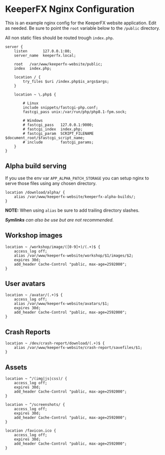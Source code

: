 KeeperFX Nginx Configuration
============================

This is an example nginx config for the KeeperFX website application. Edit as needed.
Be sure to point the `root` variable below to the `/public` directory.

All non static files should be routed trough `index.php`.

```nginx
server {
	listen       127.0.0.1:80;
	server_name  keeperfx.local;
	
	root   /var/www/keeperfx-website/public;
	index  index.php;

	location / {
		try_files $uri /index.php$is_args$args;
	}
	
	location ~ \.php$ {
        
        # Linux
        include snippets/fastcgi-php.conf;
        fastcgi_pass unix:/var/run/php/php8.1-fpm.sock;

        # Windows
		# fastcgi_pass   127.0.0.1:9000;
		# fastcgi_index  index.php;
		# fastcgi_param  SCRIPT_FILENAME  $document_root/$fastcgi_script_name;
		# include        fastcgi_params;
	}
}
```

## Alpha build serving

If you use the env var `APP_ALPHA_PATCH_STORAGE` you can setup nginx to serve those files using any chosen directory.

```nginx
location /download/alpha/ {
    alias /var/www/keeperfx-website/keeperfx-alpha-builds/;
}
```

**NOTE:** When using `alias` be sure to add trailing directory slashes.

***Symlinks** can also be use but are not recommended.*

## Workshop images

```
location ~ /workshop/image/([0-9]+)/(.+)$ {
    access_log off;
    alias /var/www/keeperfx-website/workshop/$1/images/$2;
    expires 30d;
    add_header Cache-Control "public, max-age=2592000";
}
```

## User avatars

```
location ~ /avatar/(.+)$ {
    access_log off;
    alias /var/www/keeperfx-website/avatars/$1;
    expires 30d;
    add_header Cache-Control "public, max-age=2592000";
}
```

## Crash Reports

```
location ~ /dev/crash-report/download/(.+)$ {
    alias /var/www/keeperfx-website/crash-report/savefiles/$1;
}
```


## Assets

```
location ~ ^/(img|js|css)/ {
    access_log off;
    expires 30d;
    add_header Cache-Control "public, max-age=2592000";
}

location ~ ^/screenshots/ {
    access_log off;
    expires 30d;
    add_header Cache-Control "public, max-age=2592000";
}

location /favicon.ico {
    access_log off;
    expires 30d;
    add_header Cache-Control "public, max-age=2592000";
}
```
